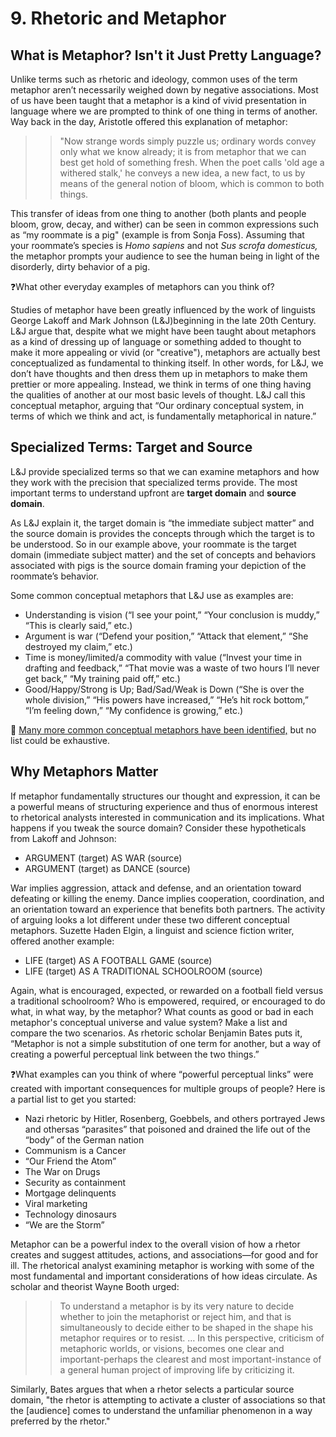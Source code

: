 # 9. Rhetoric and Metaphor
## What is Metaphor? Isn't it Just Pretty Language?
Unlike terms such as rhetoric and ideology, common uses of the term metaphor aren’t necessarily weighed down by negative associations. Most of us have been taught that a metaphor is a kind of vivid presentation in language where we are prompted to think of one thing in terms of another. Way back in the day, Aristotle offered this explanation of metaphor:

>> "Now strange words simply puzzle us; ordinary words convey only what we know already; it is from metaphor that we can best get hold of something fresh. When the poet calls 'old age a withered stalk,' he conveys a new idea, a new fact, to us by means of the general notion of bloom, which is common to both things.

This transfer of ideas from one thing to another (both plants and people bloom, grow, decay, and wither) can be seen in common expressions such as “my roommate is a pig" (example is from Sonja Foss). Assuming that your roommate’s species is *Homo sapiens* and not *Sus scrofa domesticus,* the metaphor prompts your audience to see the human being in light of the disorderly, dirty behavior of a pig. 

❓What other everyday examples of metaphors can you think of?

Studies of metaphor have been greatly influenced by the work of linguists George Lakoff and Mark Johnson (L&J)beginning in the late 20th Century. L&J argue that, despite what we might have been taught about metaphors as a kind of dressing up of language or something added to thought to make it more appealing or vivid (or "creative"), metaphors are actually best conceptualized as fundamental to thinking itself. In other words, for L&J, we don’t have thoughts and then dress them up in metaphors to make them prettier or more appealing. Instead, we think in terms of one thing having the qualities of another at our most basic levels of thought. L&J call this conceptual metaphor, arguing that “Our ordinary conceptual system, in terms of which we think and act, is fundamentally metaphorical in nature.”

## Specialized Terms: Target and Source

L&J provide specialized terms so that we can examine metaphors and how they work with the precision that specialized terms provide. The most important terms to understand upfront are **target domain** and **source domain**.

As L&J explain it, the target domain is “the immediate subject matter” and the source domain is provides the concepts through which the target is to be understood. So in our example above, your roommate is the target domain (immediate subject matter) and the set of concepts and behaviors associated with pigs is the source domain framing your depiction of the roommate’s behavior.

Some common conceptual metaphors that L&J use as examples are:

* Understanding is vision (“I see your point,” “Your conclusion is muddy,” “This is clearly said,” etc.)
* Argument is war (“Defend your position,” “Attack that element,” “She destroyed my claim,” etc.)
* Time is money/limited/a commodity with value (“Invest your time in drafting and feedback,” “That movie was a waste of two hours I’ll never get back,” “My training paid off,” etc.)
* Good/Happy/Strong is Up; Bad/Sad/Weak is Down (“She is over the whole division,” “His powers have increased,” “He’s hit rock bottom,” “I’m feeling down,” “My confidence is growing,” etc.)

🔗 [Many more common conceptual metaphors have been identified,](https://www.lang.osaka-u.ac.jp/~sugimoto/MasterMetaphorList/metaphors/index.html) but no list could be exhaustive. 

## Why Metaphors Matter
If metaphor fundamentally structures our thought and expression, it can be a powerful means of structuring experience and thus of enormous interest to rhetorical analysts interested in communication and its implications. What happens if you tweak the source domain? Consider these hypotheticals from Lakoff and Johnson:

* ARGUMENT (target) AS WAR (source)
* ARGUMENT (target) as DANCE (source)

War implies aggression, attack and defense, and an orientation toward defeating or killing the enemy. Dance implies cooperation, coordination, and an orientation toward an experience that benefits both partners. The activity of arguing looks a lot different under these two different conceptual metaphors.
Suzette Haden Elgin, a linguist and science fiction writer, offered another example:

* LIFE (target) AS A FOOTBALL GAME (source)
* LIFE (target) AS A TRADITIONAL SCHOOLROOM (source)
  
Again, what is encouraged, expected, or rewarded on a football field versus a traditional schoolroom? Who is empowered, required, or encouraged to do what, in what way, by the metaphor? What counts as good or bad in each metaphor's conceptual universe and value system? Make a list and compare the two scenarios. As rhetoric scholar Benjamin Bates puts it, “Metaphor is not a simple substitution of one term for another, but a way of creating a powerful perceptual link between the two things.”

❓What examples can you think of where “powerful perceptual links” were created with important consequences for multiple groups of people? Here is a partial list to get you started:

* Nazi rhetoric by Hitler, Rosenberg, Goebbels, and others portrayed Jews and othersas “parasites” that poisoned and drained the life out of the “body” of the German nation
* Communism is a Cancer
* “Our Friend the Atom”
* The War on Drugs
* Security as containment
* Mortgage delinquents
* Viral marketing
* Technology dinosaurs
* “We are the Storm”
  
Metaphor can be a powerful index to the overall vision of how a rhetor creates and suggest attitudes, actions, and associations—for good and for ill. The rhetorical analyst examining metaphor is working with some of the most fundamental and important considerations of how ideas circulate. As scholar and theorist Wayne Booth urged:

>> To understand a metaphor is by its very nature to decide whether to join the metaphorist or reject him, and that is simultaneously to decide either to be shaped in the shape his metaphor requires or to resist. … In this perspective, criticism of metaphoric worlds, or visions, becomes one clear and important-perhaps the clearest and most important-instance of a general human project of improving life by criticizing it.

Similarly, Bates argues that when a rhetor selects a particular source domain, "the rhetor is attempting to activate a cluster of associations so that the [audience] comes to understand the unfamiliar phenomenon in a way preferred by the rhetor."

